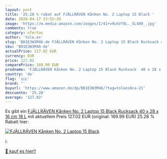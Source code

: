 ```yaml
---
layout: post
title: '25.28 % rabat auf FJÄLLRÄVEN Kånken No. 2 Laptop 15 Black '
date: 2020-04-17 23:55:29
image: 'https://m.media-amazon.com/images/I/41+v9ukVf8L._SL400_.jpg'
comments: true
category: ofertas
author: 'tole.es'
slug: 'B01E3W3M46-de FJÄLLRÄVEN Kånken No. 2 Laptop 15 Black Rucksack 40 x 28 x...'
sku: 'B01E3W3M46-de'
actualPrice: 127.02 EUR
currency: EUR
price: 127.02
comparePrice: 169.99 EUR
prodname: 'FJÄLLRÄVEN Kånken No. 2 Laptop 15 Black Rucksack  40 x 28 x 16 cm  18 L'
country: 'de'
flag: '🇩🇪'
brand: ''
buyurl: 'https://www.amazon.de/dp/B01E3W3M46/?tag=tolees0ca-21'
descuento: '25.28'
average: '127.02'
---
```


Es gibt ein [FJÄLLRÄVEN Kånken No. 2 Laptop 15 Black Rucksack  40 x 28 x 16 cm  18 L](https://www.amazon.de/dp/B01E3W3M46/?tag=tolees0ca-21) mit aktuellem Preis 127.02 EUR (original: 169.99 EUR) 25.28 % Rabatt hier:

[![FJÄLLRÄVEN Kånken No. 2 Laptop 15 Black ](https://m.media-amazon.com/images/I/41+v9ukVf8L._SL400_.jpg)](https://www.amazon.de/dp/B01E3W3M46/?tag=tolees0ca-21)

ℹ️:


[🛒 kauf es hier!!](https://www.amazon.de/dp/B01E3W3M46/?tag=tolees0ca-21)
